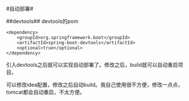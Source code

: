 ﻿#自动部署#

##devtools##
devtools的pom

    <dependency>
    	<groupId>org.springframework.boot</groupId>
  		<artifactId>spring-boot-devtools</artifactId>
    	<optional>true</optional>
    </dependency>
引入devtools之后就可以实现自动部署了。修改之后，build就可以自动重启项目。

可以修改idea配置，修改之后自动build。我自己使用很不方便，修改一点点，tomcat都会自动重启，不太方便。

